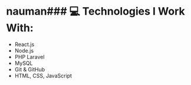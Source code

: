 # nauman### 💻 Technologies I Work With:
- React.js
- Node.js
- PHP Laravel
- MySQL
- Git & GitHub
- HTML, CSS, JavaScript
